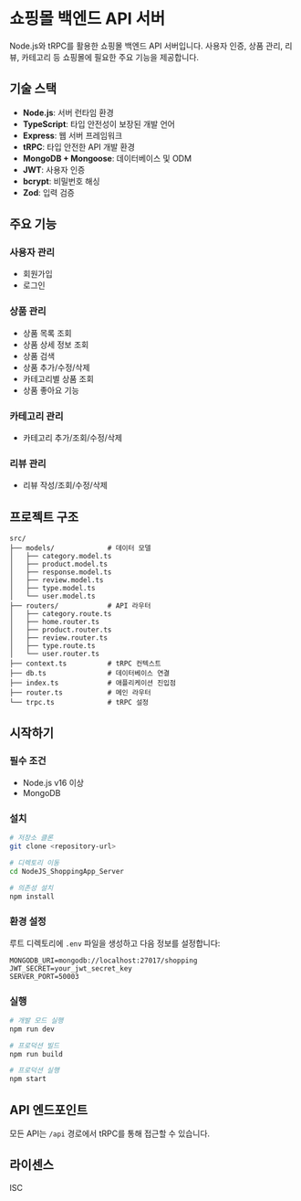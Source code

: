 # 쇼핑몰 백엔드 API 서버

Node.js와 tRPC를 활용한 쇼핑몰 백엔드 API 서버입니다. 사용자 인증, 상품 관리, 리뷰, 카테고리 등 쇼핑몰에 필요한 주요 기능을 제공합니다.

## 기술 스택

- **Node.js**: 서버 런타임 환경
- **TypeScript**: 타입 안전성이 보장된 개발 언어
- **Express**: 웹 서버 프레임워크
- **tRPC**: 타입 안전한 API 개발 환경
- **MongoDB + Mongoose**: 데이터베이스 및 ODM
- **JWT**: 사용자 인증
- **bcrypt**: 비밀번호 해싱
- **Zod**: 입력 검증

## 주요 기능

### 사용자 관리
- 회원가입
- 로그인

### 상품 관리
- 상품 목록 조회
- 상품 상세 정보 조회
- 상품 검색
- 상품 추가/수정/삭제
- 카테고리별 상품 조회
- 상품 좋아요 기능

### 카테고리 관리
- 카테고리 추가/조회/수정/삭제

### 리뷰 관리
- 리뷰 작성/조회/수정/삭제

## 프로젝트 구조

```
src/
├── models/             # 데이터 모델
│   ├── category.model.ts
│   ├── product.model.ts
│   ├── response.model.ts
│   ├── review.model.ts
│   ├── type.model.ts
│   └── user.model.ts
├── routers/            # API 라우터
│   ├── category.route.ts
│   ├── home.router.ts
│   ├── product.router.ts
│   ├── review.router.ts
│   ├── type.route.ts
│   └── user.router.ts
├── context.ts          # tRPC 컨텍스트
├── db.ts               # 데이터베이스 연결
├── index.ts            # 애플리케이션 진입점
├── router.ts           # 메인 라우터
└── trpc.ts             # tRPC 설정
```

## 시작하기

### 필수 조건
- Node.js v16 이상
- MongoDB

### 설치

```bash
# 저장소 클론
git clone <repository-url>

# 디렉토리 이동
cd NodeJS_ShoppingApp_Server

# 의존성 설치
npm install
```

### 환경 설정

루트 디렉토리에 `.env` 파일을 생성하고 다음 정보를 설정합니다:

```
MONGODB_URI=mongodb://localhost:27017/shopping
JWT_SECRET=your_jwt_secret_key
SERVER_PORT=50003
```

### 실행

```bash
# 개발 모드 실행
npm run dev

# 프로덕션 빌드
npm run build

# 프로덕션 실행
npm start
```

## API 엔드포인트

모든 API는 `/api` 경로에서 tRPC를 통해 접근할 수 있습니다.

## 라이센스

ISC 